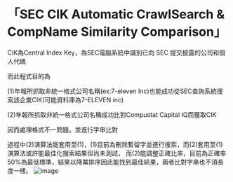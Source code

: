 <h1>「SEC CIK Automatic CrawlSearch & CompName Similarity Comparison」</h1>

CIK為Central Index Key，為SEC電腦系統中識別已向 SEC 提交披露的公司和個人代碼


而此程式目的為

(1)年報所抓取非統一格式公司名稱(ex:7-eleven Inc)也能成功從SEC查詢系統搜索該企業CIK(可能資料庫為7-ELEVEN inc)

(2)年報所抓取非統一格式公司名稱成功比對Compustat Capital IQ而獲取CIK

因而處理格式不一問題，並進行字串比對

過程中(2)演算法能套用至(1)，(1)目前為刪除暫留字並進行搜索，而(2)套用至(1)演算法或許能最佳化搜索結果但尚未測試，
而(2)能調整正確比率，目前為正確率50%為最低標準，結果以降冪排序因此能找到最佳結果，兩者比對字串也不須長度一樣。
![image](https://user-images.githubusercontent.com/52849538/224116330-c1644e98-9eb0-4459-8b79-3468c16d2f49.png)
